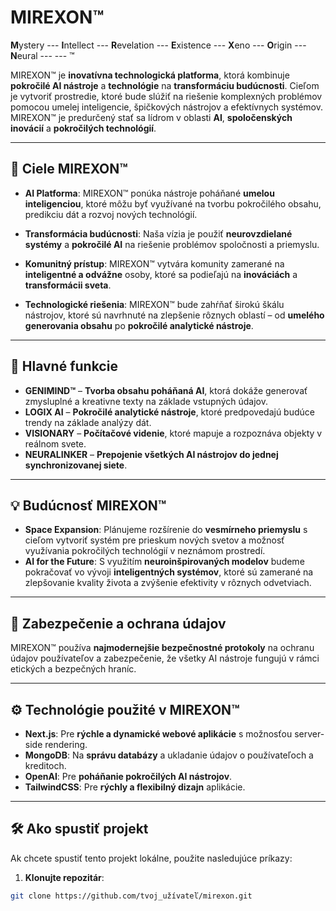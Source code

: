 # MIREXON™
**M**ystery ---
**I**ntellect ---
**R**evelation ---
**E**xistence ---
**X**eno ---
**O**rigin ---
**N**eural ---
--- ™

MIREXON™ je **inovatívna technologická platforma**, ktorá kombinuje **pokročilé AI nástroje** a **technológie** na **transformáciu budúcnosti**. Cieľom je vytvoriť prostredie, ktoré bude slúžiť na riešenie komplexných problémov pomocou umelej inteligencie, špičkových nástrojov a efektívnych systémov. MIREXON™ je predurčený stať sa lídrom v oblasti **AI**, **spoločenských inovácií** a **pokročilých technológií**.

---

## 🚀 **Ciele MIREXON™**

- **AI Platforma**: MIREXON™ ponúka nástroje poháňané **umelou inteligenciou**, ktoré môžu byť využívané na tvorbu pokročilého obsahu, predikciu dát a rozvoj nových technológií.
  
- **Transformácia budúcnosti**: Naša vízia je použiť **neurovzdielané systémy** a **pokročilé AI** na riešenie problémov spoločnosti a priemyslu.

- **Komunitný prístup**: MIREXON™ vytvára komunity zamerané na **inteligentné a odvážne** osoby, ktoré sa podieľajú na **inováciách** a **transformácii sveta**.

- **Technologické riešenia**: MIREXON™ bude zahŕňať širokú škálu nástrojov, ktoré sú navrhnuté na zlepšenie rôznych oblastí – od **umelého generovania obsahu** po **pokročilé analytické nástroje**.

---

## 🧠 **Hlavné funkcie**

- **GENIMIND™** – **Tvorba obsahu poháňaná AI**, ktorá dokáže generovať zmysluplné a kreativne texty na základe vstupných údajov.
- **LOGIX AI** – **Pokročilé analytické nástroje**, ktoré predpovedajú budúce trendy na základe analýzy dát.
- **VISIONARY** – **Počítačové videnie**, ktoré mapuje a rozpoznáva objekty v reálnom svete.
- **NEURALINKER** – **Prepojenie všetkých AI nástrojov do jednej synchronizovanej siete**.

---

## 💡 **Budúcnosť MIREXON™**

- **Space Expansion**: Plánujeme rozšírenie do **vesmírneho priemyslu** s cieľom vytvoriť systém pre prieskum nových svetov a možnosť využívania pokročilých technológií v neznámom prostredí.
- **AI for the Future**: S využitím **neuroinšpirovaných modelov** budeme pokračovať vo vývoji **inteligentných systémov**, ktoré sú zamerané na zlepšovanie kvality života a zvýšenie efektivity v rôznych odvetviach.

---

## 🔐 **Zabezpečenie a ochrana údajov**

MIREXON™ používa **najmodernejšie bezpečnostné protokoly** na ochranu údajov používateľov a zabezpečenie, že všetky AI nástroje fungujú v rámci etických a bezpečných hraníc.

---

## ⚙️ **Technológie použité v MIREXON™**

- **Next.js**: Pre **rýchle a dynamické webové aplikácie** s možnosťou server-side rendering.
- **MongoDB**: Na **správu databázy** a ukladanie údajov o používateľoch a kreditoch.
- **OpenAI**: Pre **poháňanie pokročilých AI nástrojov**.
- **TailwindCSS**: Pre **rýchly a flexibilný dizajn** aplikácie.

---

## 🛠️ **Ako spustiť projekt**

Ak chcete spustiť tento projekt lokálne, použite nasledujúce príkazy:

1. **Klonujte repozitár**:

```bash
git clone https://github.com/tvoj_užívateľ/mirexon.git

